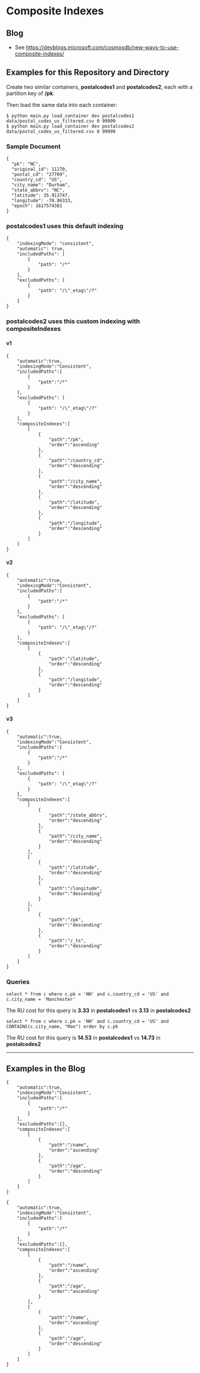 # Composite Indexes

## Blog

- See https://devblogs.microsoft.com/cosmosdb/new-ways-to-use-composite-indexes/ 


## Examples for this Repository and Directory

Create two similar containers, **postalcodes1** and **postalcodes2**, each with a partition key of **/pk**.

Then load the same data into each container:

```
$ python main.py load_container dev postalcodes1 data/postal_codes_us_filtered.csv 0 99999
$ python main.py load_container dev postalcodes2 data/postal_codes_us_filtered.csv 0 99999
```

### Sample Document

```
{
  "pk": "NC",
  "original_id": 11270,
  "postal_cd": "27709",
  "country_cd": "US",
  "city_name": "Durham",
  "state_abbrv": "NC",
  "latitude": 35.913747,
  "longitude": -78.86333,
  "epoch": 1617574381
}
```

### postalcodes1 uses this default indexing

```
{
    "indexingMode": "consistent",
    "automatic": true,
    "includedPaths": [
        {
            "path": "/*"
        }
    ],
    "excludedPaths": [
        {
            "path": "/\"_etag\"/?"
        }
    ]
}
```

### postalcodes2 uses this custom indexing with compositeIndexes

#### v1

```
{  
    "automatic":true,
    "indexingMode":"Consistent",
    "includedPaths":[  
        {  
            "path":"/*"
        }
    ],
    "excludedPaths": [
        {
            "path": "/\"_etag\"/?"
        }
    ],
    "compositeIndexes":[  
        [  
            {  
                "path":"/pk",
                "order":"ascending"
            },
            {  
                "path":"/country_cd",
                "order":"descending"
            },
            {  
                "path":"/city_name",
                "order":"descending"
            },
            {  
                "path":"/latitude",
                "order":"descending"
            },
            {  
                "path":"/longitude",
                "order":"descending"
            }
        ]
    ]
}
```

#### v2

```
{  
    "automatic":true,
    "indexingMode":"Consistent",
    "includedPaths":[  
        {  
            "path":"/*"
        }
    ],
    "excludedPaths": [
        {
            "path": "/\"_etag\"/?"
        }
    ],
    "compositeIndexes":[  
        [  
            {  
                "path":"/latitude",
                "order":"descending"
            },
            {  
                "path":"/longitude",
                "order":"descending"
            }
        ]
    ]
}
```

#### v3

```
{  
    "automatic":true,
    "indexingMode":"Consistent",
    "includedPaths":[  
        {  
            "path":"/*"
        }
    ],
    "excludedPaths": [
        {
            "path": "/\"_etag\"/?"
        }
    ],
    "compositeIndexes":[ 
        [  
            {  
                "path":"/state_abbrv",
                "order":"descending"
            },
            {  
                "path":"/city_name",
                "order":"descending"
            }
        ], 
        [  
            {  
                "path":"/latitude",
                "order":"descending"
            },
            {  
                "path":"/longitude",
                "order":"descending"
            }
        ],
        [  
            {  
                "path":"/pk",
                "order":"descending"
            },
            {  
                "path":"/_ts",
                "order":"descending"
            }
        ]
    ]
}
```

### Queries


```
select * from c where c.pk = 'NH' and c.country_cd = 'US' and c.city_name = 'Manchester'
```

The RU cost for this query is **3.33** in **postalcodes1** vs **3.13** in **postalcodes2**


```
select * from c where c.pk = 'NH' and c.country_cd = 'US' and CONTAINS(c.city_name, "Man") order by c.pk
```


The RU cost for this query is **14.53** in **postalcodes1** vs **14.73** in **postalcodes2**


---


## Examples in the Blog

```
{  
    "automatic":true,
    "indexingMode":"Consistent",
    "includedPaths":[  
        {  
            "path":"/*"
        }
    ],
    "excludedPaths":[],
    "compositeIndexes":[  
        [  
            {  
                "path":"/name",
                "order":"ascending"
            },
            {  
                "path":"/age",
                "order":"descending"
            }
        ]
    ]
}
```

```
{  
    "automatic":true,
    "indexingMode":"Consistent",
    "includedPaths":[  
        {  
            "path":"/*"
        }
    ],
    "excludedPaths":[],
    "compositeIndexes":[  
        [  
            {  
                "path":"/name",
                "order":"ascending"
            },
            {  
                "path":"/age",
                "order":"ascending"
            }
        ],
        [  
            {  
                "path":"/name",
                "order":"ascending"
            },
            {  
                "path":"/age",
                "order":"descending"
            }
        ]
    ]
}
```
